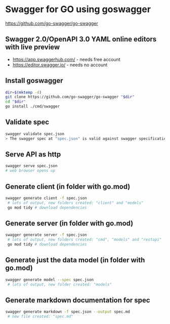 # Swagger for GO using goswagger

<https://github.com/go-swagger/go-swagger>

## Swagger 2.0/OpenAPI 3.0 YAML online editors with live preview

- https://app.swaggerhub.com/ - needs free account
- https://editor.swagger.io/ - needs no account

## Install goswagger

```bash
dir=$(mktemp -d) 
git clone https://github.com/go-swagger/go-swagger "$dir" 
cd "$dir"
go install ./cmd/swagger
```

## Validate spec

```bash
swagger validate spec.json
> The swagger spec at "spec.json" is valid against swagger specification 2.0
```

## Serve API as http

```bash
swagger serve spec.json
# web browser opens up
```

## Generate client (in folder with go.mod)

```bash
swagger generate client -f spec.json
 # lots of output, new folders created: "client" and "models"
 go mod tidy # download dependencies
 ```

## Generate server (in folder with go.mod)

```bash
swagger generate server -f spec.json
 # lots of output, new folders created: "cmd", "models" and "restapi"
 go mod tidy # download dependencies
```

## Generate just the data model (in folder with go.mod)

```bash
swagger generate model --spec spec.json
 # lots of output, new folder created: "models"
```

## Generate markdown documentation for spec

```bash
swagger generate markdown -f spec.json --output spec.md
 # new file created: "spec.md"
```
